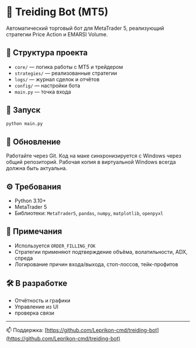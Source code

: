 # 🧠 Treiding Bot (MT5)

Автоматический торговый бот для MetaTrader 5, реализующий стратегии Price Action и EMARSI Volume.

## 📁 Структура проекта
- `core/` — логика работы с MT5 и трейдером
- `strategies/` — реализованные стратегии
- `logs/` — журнал сделок и отчётов
- `config/` — настройки бота
- `main.py` — точка входа

## 🚀 Запуск
```bash
python main.py
```

## 🔄 Обновление
Работайте через Git. Код на маке синхронизируется с Windows через общий репозиторий. Рабочая копия в виртуальной Windows всегда должна быть актуальна.

## ⚙️ Требования
- Python 3.10+
- MetaTrader 5
- Библиотеки: `MetaTrader5`, `pandas`, `numpy`, `matplotlib`, `openpyxl`

## 📌 Примечания
- Используется `ORDER_FILLING_FOK`
- Стратегии применяют подтверждение объёма, волатильности, ADX, спреда
- Логирование причин входа/выхода, стоп-лоссов, тейк-профитов

## 🛠️ В разработке
- Отчётность и графики
- Управление из UI
- проверка связи
---

📫 Поддержка: [https://github.com/Leprikon-cmd/treiding-bot](https://github.com/Leprikon-cmd/treiding-bot)
